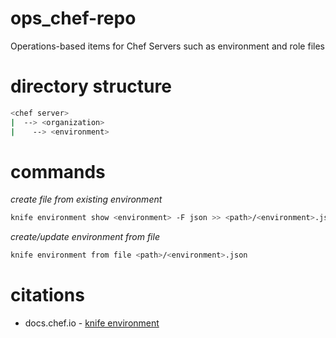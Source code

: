 # ops_chef-repo
Operations-based items for Chef Servers such as environment and role files

# directory structure

```bash
<chef server>
|  --> <organization>
|    --> <environment>
```

# commands

*create file from existing environment*

```bash
knife environment show <environment> -F json >> <path>/<environment>.json
```

*create/update environment from file*

```bash
knife environment from file <path>/<environment>.json
```

# citations

- docs.chef.io - [knife environment](https://docs.chef.io/knife_environment.html#from-file)
